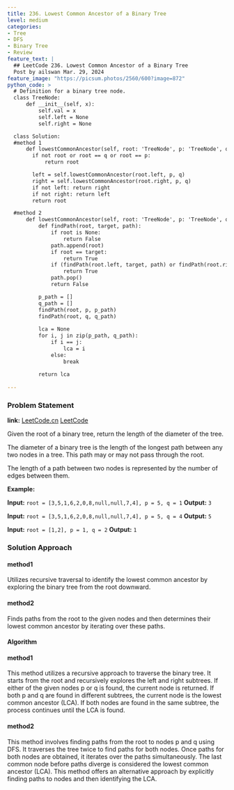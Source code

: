 ```yaml
---
title: 236. Lowest Common Ancestor of a Binary Tree
level: medium
categories:
- Tree
- DFS
- Binary Tree
- Review
feature_text: |
  ## LeetCode 236. Lowest Common Ancestor of a Binary Tree
  Post by ailswan Mar. 29, 2024
feature_image: "https://picsum.photos/2560/600?image=872"
python_code: >
  # Definition for a binary tree node.
  class TreeNode:
      def __init__(self, x):
          self.val = x
          self.left = None
          self.right = None

  class Solution:
  #method 1
      def lowestCommonAncestor(self, root: 'TreeNode', p: 'TreeNode', q: 'TreeNode') -> 'TreeNode':
        if not root or root == q or root == p:
            return root

        left = self.lowestCommonAncestor(root.left, p, q)
        right = self.lowestCommonAncestor(root.right, p, q)
        if not left: return right
        if not right: return left
        return root

  #method 2
      def lowestCommonAncestor(self, root: 'TreeNode', p: 'TreeNode', q: 'TreeNode') -> 'TreeNode':
          def findPath(root, target, path):
              if root is None:
                  return False
              path.append(root)
              if root == target:
                  return True
              if (findPath(root.left, target, path) or findPath(root.right, target, path)):
                  return True
              path.pop()
              return False

          p_path = []
          q_path = []
          findPath(root, p, p_path)
          findPath(root, q, q_path)
          
          lca = None
          for i, j in zip(p_path, q_path):
              if i == j:
                  lca = i
              else:
                  break
          
          return lca
        
---
```


### Problem Statement
**link:**
[LeetCode.cn](https://leetcode.cn/problems/diameter-of-binary-tree/)
[LeetCode](https://leetcode.com/diameter-of-binary-tree/)

Given the root of a binary tree, return the length of the diameter of the tree.

The diameter of a binary tree is the length of the longest path between any two nodes in a tree. This path may or may not pass through the root.

The length of a path between two nodes is represented by the number of edges between them.

**Example:**

**Input:** `root = [3,5,1,6,2,0,8,null,null,7,4], p = 5, q = 1`
**Output:** `3`
 
**Input:** `root = [3,5,1,6,2,0,8,null,null,7,4], p = 5, q = 4`
**Output:** `5`

**Input:** `root = [1,2], p = 1, q = 2`
**Output:** `1`

 
### Solution Approach
#### method1
Utilizes recursive traversal to identify the lowest common ancestor by exploring the binary tree from the root downward.
#### method2
Finds paths from the root to the given nodes and then determines their lowest common ancestor by iterating over these paths.

#### Algorithm
#### method1
This method utilizes a recursive approach to traverse the binary tree.
It starts from the root and recursively explores the left and right subtrees.
If either of the given nodes p or q is found, the current node is returned.
If both p and q are found in different subtrees, the current node is the lowest common ancestor (LCA).
If both nodes are found in the same subtree, the process continues until the LCA is found.
#### method2
This method involves finding paths from the root to nodes p and q using DFS.
It traverses the tree twice to find paths for both nodes.
Once paths for both nodes are obtained, it iterates over the paths simultaneously.
The last common node before paths diverge is considered the lowest common ancestor (LCA).
This method offers an alternative approach by explicitly finding paths to nodes and then identifying the LCA.